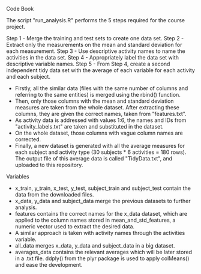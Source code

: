 Code Book

The script "run_analysis.R" performs the 5 steps required for the course project.

Step 1 - Merge the training and test sets to create one data set.
Step 2 - Extract only the measurements on the mean and standard deviation for each measurement.
Step 3 - Use descriptive activity names to name the activities in the data set.
Step 4 - Appropriately label the data set with descriptive variable names.
Step 5 - From Step 4, create a second independent tidy data set with the average of each variable for each activity and each subject.

* Firstly, all the similar data (files with the same number of columns and referring to the same entities) is merged using the rbind() function. 
* Then, only those columns with the mean and standard deviation measures are taken from the whole dataset. After extracting these columns, they are given the correct names, taken from "features.txt".
* As activity data is addressed with values 1:6, the names and IDs from "activity_labels.txt" are taken and substituted in the dataset. 
* On the whole dataset, those columns with vague column names are corrected. 
* Finally, a new dataset is generated with all the average measures for each subject and activity type (30 subjects * 6 activities = 180 rows). The output file of this average data is called "TidyData.txt", and uploaded to this repository.

Variables

* x_train, y_train, x_test, y_test, subject_train and subject_test contain the data from the downloaded files.
* x_data, y_data and subject_data merge the previous datasets to further analysis.
* features contains the correct names for the x_data dataset, which are applied to the column names stored in mean_and_std_features, a numeric vector used to extract the desired data.
* A similar approach is taken with activity names through the activities variable.
* all_data merges x_data, y_data and subject_data in a big dataset.
* averages_data contains the relevant averages which will be later stored in a .txt file. ddply() from the plyr package is used to apply colMeans() and ease the development.
